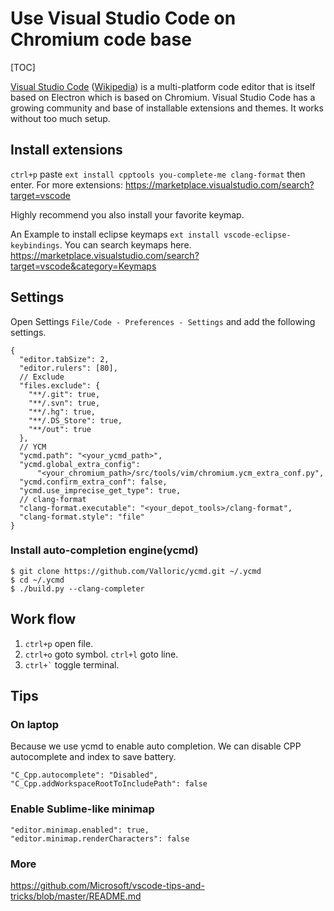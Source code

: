 # Use Visual Studio Code on Chromium code base

[TOC]

[Visual Studio Code](http://code.visualstudio.com/)
([Wikipedia](https://en.wikipedia.org/wiki/Visual_Studio_Code)) is a
multi-platform code editor that is itself based on Electron which is based on 
Chromium. Visual Studio Code has a growing community and base of installable 
extensions and themes. It works without too much setup.

## Install extensions

`ctrl+p` paste `ext install cpptools you-complete-me clang-format` then enter. 
For more extensions: https://marketplace.visualstudio.com/search?target=vscode

Highly recommend you also install your favorite keymap. 

An Example to install eclipse keymaps `ext install vscode-eclipse-keybindings`. 
You can search keymaps here. 
https://marketplace.visualstudio.com/search?target=vscode&category=Keymaps


## Settings

Open Settings `File/Code - Preferences - Settings` and add the following 
settings.

```
{
  "editor.tabSize": 2,
  "editor.rulers": [80],
  // Exclude
  "files.exclude": {
    "**/.git": true,
    "**/.svn": true,
    "**/.hg": true,
    "**/.DS_Store": true,
    "**/out": true
  },
  // YCM
  "ycmd.path": "<your_ycmd_path>",
  "ycmd.global_extra_config": 
      "<your_chromium_path>/src/tools/vim/chromium.ycm_extra_conf.py",
  "ycmd.confirm_extra_conf": false,
  "ycmd.use_imprecise_get_type": true,
  // clang-format
  "clang-format.executable": "<your_depot_tools>/clang-format",
  "clang-format.style": "file"
}
```

### Install auto-completion engine(ycmd)

```
$ git clone https://github.com/Valloric/ycmd.git ~/.ycmd
$ cd ~/.ycmd
$ ./build.py --clang-completer
```

## Work flow

1. `ctrl+p` open file.
2. `ctrl+o` goto symbol. `ctrl+l` goto line.
3. <code>ctrl+`</code> toggle terminal.

## Tips

### On laptop

Because we use ycmd to enable auto completion. We can disable CPP autocomplete 
and index to save battery. 

```
"C_Cpp.autocomplete": "Disabled",
"C_Cpp.addWorkspaceRootToIncludePath": false
```

### Enable Sublime-like minimap

```
"editor.minimap.enabled": true,
"editor.minimap.renderCharacters": false
```

### More

https://github.com/Microsoft/vscode-tips-and-tricks/blob/master/README.md